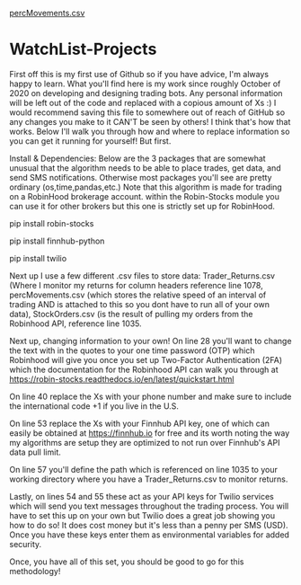 [percMovements.csv](https://github.com/lachocki/WatchList-Projects/files/6689783/percMovements.csv)
# WatchList-Projects
First off this is my first use of Github so if you have advice, I'm always happy to learn. What you'll find here is my work since roughly October of 2020 on developing and designing trading bots. Any personal information will be left out of the code and replaced with a copious amount of Xs :) I would recommend saving this file to somewhere out of reach of GitHub so any changes you make to it CAN'T be seen by others! I think that's how that works. Below I'll walk you through how and where to replace information so you can get it running for yourself! But first.

Install & Dependencies:
Below are the 3 packages that are somewhat unusual  that the algorithm needs to be able to place trades, get data, and send SMS notifications. Otherwise most packages you'll see are pretty ordinary (os,time,pandas,etc.) Note that this algorithm is made for trading on a RobinHood brokerage account. within the Robin-Stocks module you can use it for other brokers but this one is strictly set up for RobinHood. 

pip install robin-stocks

pip install finnhub-python

pip install twilio

Next up I use a few different .csv files to store data: Trader_Returns.csv (Where I monitor my returns for column headers reference line 1078, percMovements.csv (which stores the relative speed of an interval of trading AND is attached to this so you dont have to run all of your own data), StockOrders.csv (is the result of pulling my orders from the Robinhood API, reference line 1035.

Next up, changing information to your own! On line 28 you'll want to change the text with in the quotes to your one time password (OTP) which Robinhood will give you once you set up Two-Factor Authentication (2FA) which the documentation for the Robinhood API can walk you through at https://robin-stocks.readthedocs.io/en/latest/quickstart.html

On line 40 replace the Xs with your phone number and make sure to include the international code +1 if you live in the U.S.

On line 53 replace the Xs with your Finnhub API key, one of which can easily be obtained at https://finnhub.io for free and its worth noting the way my algorithms are setup they are optimized to not run over Finnhub's API data pull limit.

On line 57 you'll define the path which is referenced on line 1035 to your working directory where you have a Trader_Returns.csv to monitor returns.

Lastly, on lines 54 and 55 these act as your API keys for Twilio services which will send you text messages throughout the trading process. You will have to set this up on your own but Twilio does a great job showing you how to do so! It does cost money but it's less than a penny per SMS (USD). Once you have these keys enter them as environmental variables for added security.

Once, you have all of this set, you should be good to go for this methodology!

